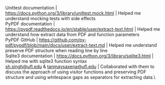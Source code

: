 Unittest documentation | https://docs.python.org/3/library/unittest.mock.html | Helped me
understand mocking tests with side effects\
PyPDF documentation | https://pypdf.readthedocs.io/en/stable/user/extract-text.html | Helped me understand how extract
data from PDF and function parameters\
PyPDF GitHub | https://github.com/py-pdf/pypdf/blob/main/docs/user/extract-text.md | Helped me understand preserve PDF
structure when reading line by line \
Sqlite3 documentation | https://docs.python.org/3/library/sqlite3.html | Helped me with sqlite3 function syntax\
sh.singh@ufl.edu & tanmaysaxena@ufl.edu | Collaborated with them to discuss the approach of using visitor functions and preserving PDF structure and using whitespace gaps as separators for extracting data.\